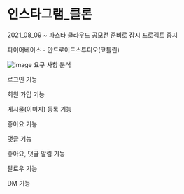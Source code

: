 # 인스타그램_클론

2021_08_09 ~ 파스타 클라우드 공모전 준비로 잠시 프로젝트 중지



파이어베이스 - 안드로이드스튜디오(코틀린)


![image](https://user-images.githubusercontent.com/57929751/132086805-c5ecc2f5-ff78-44d5-a47c-3cf2f8124efe.png)
요구 사항 분석

로그인 기능

회원 가입 기능

게시물(이미지) 등록 기능

좋아요 기능

댓글 기능

좋아요, 댓글 알림 기능

팔로우 기능

DM 기능
